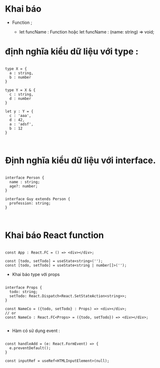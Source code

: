 # Khai báo

- Function ;

  - let funcName : Function hoặc let funcName : (name: string) => void;

# định nghĩa kiểu dữ liệu với type :

```

type X = {
  a : string,
  b : number
}

type Y = X & {
  c : string,
  d : number
}

let y : Y = {
  c : 'aaa',
  d : 42,
  a : 'adsf',
  b : 12
}



```

# Định nghĩa kiểu dữ liệu với interface.

```

interface Person {
  name : string;
  age?: number;
}

interface Guy extends Person {
  profession: string;
}



```

# Khai báo React function

```

const App : React.FC = () => <div></div>;

const [todo, setTodo] = useState<string>('');
const [todo, setTodo] = useState<string | number[]>('');

```

- Khai báo type với props

```

interface Props {
  todo: string;
  setTodo: React.Dispatch<React.SetStateAction<string>>;
}

const NameCo = ({todo, setTodo} : Props) => <div></div>;
// or
const NameCo : React.FC<Props> = ({todo, setTodo}) => <div></div>;


```

- Hàm có sử dụng event :

```

const handleAdd = (e: React.FormEvent) => {
  e.preventDefault();
}

const inputRef = useRef<HTMLInputElement>(null);

```
